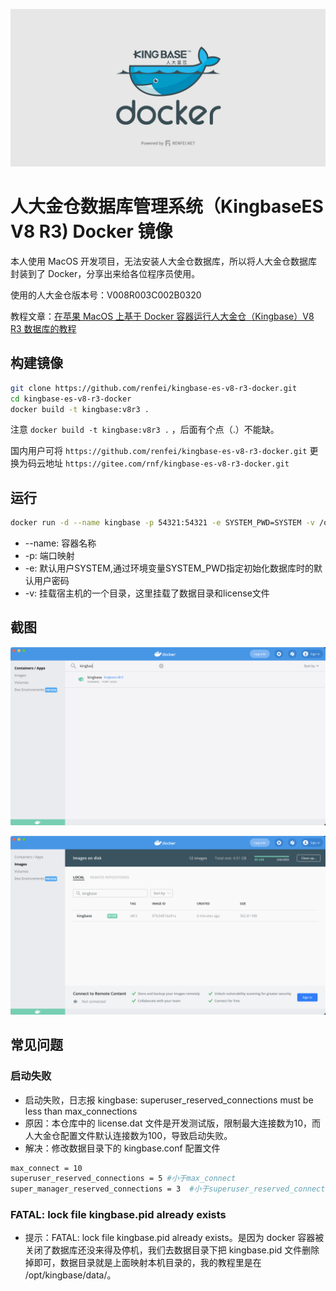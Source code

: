 ![基于Docker运行的人大金仓Kingbase数据库](./doc/image/WX202108021418082x.jpg)

# 人大金仓数据库管理系统（KingbaseES V8 R3) Docker 镜像

本人使用 MacOS 开发项目，无法安装人大金仓数据库，所以将人大金仓数据库封装到了 Docker，分享出来给各位程序员使用。

使用的人大金仓版本号：V008R003C002B0320

教程文章：[在苹果 MacOS 上基于 Docker 容器运行人大金仓（Kingbase）V8 R3 数据库的教程](https://www.renfei.net/posts/1003506)

## 构建镜像

```bash
git clone https://github.com/renfei/kingbase-es-v8-r3-docker.git
cd kingbase-es-v8-r3-docker
docker build -t kingbase:v8r3 .
```

注意 ```docker build -t kingbase:v8r3 .``` ，后面有个点（.）不能缺。

国内用户可将 ```https://github.com/renfei/kingbase-es-v8-r3-docker.git``` 更换为码云地址 ```https://gitee.com/rnf/kingbase-es-v8-r3-docker.git```

## 运行

```bash
docker run -d --name kingbase -p 54321:54321 -e SYSTEM_PWD=SYSTEM -v /opt/kingbase/data:/opt/kingbase/data -v /opt/kingbase/license.dat:/opt/kingbase/Server/bin/license.dat kingbase:v8r3
```

- --name: 容器名称
- -p: 端口映射
- -e: 默认用户SYSTEM,通过环境变量SYSTEM_PWD指定初始化数据库时的默认用户密码
- -v: 挂载宿主机的一个目录，这里挂载了数据目录和license文件

## 截图

![Docker](./doc/image/WX202108021417482x.png)

![Docker](./doc/image/WX202108021418082x.png)

## 常见问题
### 启动失败
- 启动失败，日志报 kingbase: superuser_reserved_connections must be less than max_connections
- 原因：本仓库中的 license.dat 文件是开发测试版，限制最大连接数为10，而人大金仓配置文件默认连接数为100，导致启动失败。
- 解决：修改数据目录下的 kingbase.conf 配置文件

 ```bash
 max_connect = 10
 superuser_reserved_connections = 5 #小于max_connect
 super_manager_reserved_connections = 3  #小于superuser_reserved_connections
 ```
### FATAL: lock file kingbase.pid already exists
- 提示：FATAL: lock file kingbase.pid already exists。是因为 docker 容器被关闭了数据库还没来得及停机，我们去数据目录下把 kingbase.pid 文件删除掉即可，数据目录就是上面映射本机目录的，我的教程里是在 /opt/kingbase/data/。
